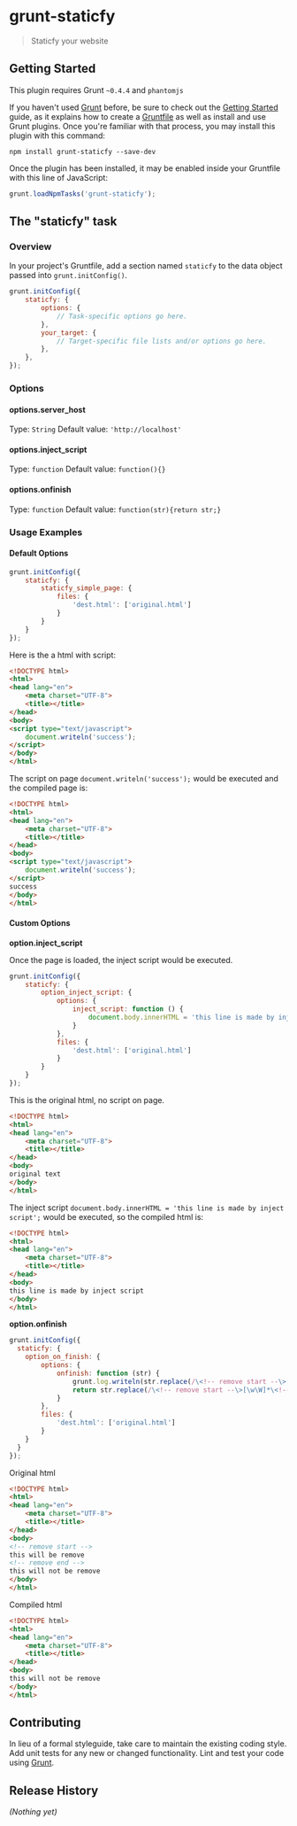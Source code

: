 # grunt-staticfy

> Staticfy your website

## Getting Started
This plugin requires Grunt `~0.4.4` and `phantomjs`

If you haven't used [Grunt](http://gruntjs.com/) before, be sure to check out the [Getting Started](http://gruntjs.com/getting-started) guide, as it explains how to create a [Gruntfile](http://gruntjs.com/sample-gruntfile) as well as install and use Grunt plugins. Once you're familiar with that process, you may install this plugin with this command:

```shell
npm install grunt-staticfy --save-dev
```

Once the plugin has been installed, it may be enabled inside your Gruntfile with this line of JavaScript:

```js
grunt.loadNpmTasks('grunt-staticfy');
```

## The "staticfy" task

### Overview
In your project's Gruntfile, add a section named `staticfy` to the data object passed into `grunt.initConfig()`.

```js
grunt.initConfig({
	staticfy: {
		options: {
			// Task-specific options go here.
		},
		your_target: {
			// Target-specific file lists and/or options go here.
		},
	},
});
```

### Options

#### options.server_host
Type: `String`
Default value: `'http://localhost'`

#### options.inject_script
Type: `function`
Default value: `function(){}`

#### options.onfinish
Type: `function`
Default value: `function(str){return str;}`

### Usage Examples

#### Default Options

```js
grunt.initConfig({
	staticfy: {
		staticfy_simple_page: {
		    files: {
		        'dest.html': ['original.html']
		    }
		}
	}
});
```

Here is the a html with script:

```html
<!DOCTYPE html>
<html>
<head lang="en">
    <meta charset="UTF-8">
    <title></title>
</head>
<body>
<script type="text/javascript">
    document.writeln('success');
</script>
</body>
</html>
```

The script on page `document.writeln('success');` would be executed and the compiled page is:

```html
<!DOCTYPE html>
<html>
<head lang="en">
    <meta charset="UTF-8">
    <title></title>
</head>
<body>
<script type="text/javascript">
    document.writeln('success');
</script>
success
</body>
</html>
```

#### Custom Options

**option.inject_script**

Once the page is loaded, the inject script would be executed.

```js
grunt.initConfig({
	staticfy: {
		option_inject_script: {
		    options: {
		        inject_script: function () {
		            document.body.innerHTML = 'this line is made by inject script';
		        }
		    },
		    files: {
		        'dest.html': ['original.html']
		    }
		}
	}
});
```

This is the original html, no script on page.

```html
<!DOCTYPE html>
<html>
<head lang="en">
    <meta charset="UTF-8">
    <title></title>
</head>
<body>
original text
</body>
</html>
```

The inject script `document.body.innerHTML = 'this line is made by inject script';` would be executed, so the compiled html is:

```html
<!DOCTYPE html>
<html>
<head lang="en">
    <meta charset="UTF-8">
    <title></title>
</head>
<body>
this line is made by inject script
</body>
</html>
```

**option.onfinish**

```js
grunt.initConfig({
  staticfy: {
    option_on_finish: {
        options: {
            onfinish: function (str) {
                grunt.log.writeln(str.replace(/\<!-- remove start --\>[\w\W]*\<!-- remove end --\>/gi, ''));
                return str.replace(/\<!-- remove start --\>[\w\W]*\<!-- remove end --\>/gi, '');
            }
        },
        files: {
	        'dest.html': ['original.html']
        }
    }
  }
});
```

Original html

```html
<!DOCTYPE html>
<html>
<head lang="en">
    <meta charset="UTF-8">
    <title></title>
</head>
<body>
<!-- remove start -->
this will be remove
<!-- remove end -->
this will not be remove
</body>
</html>
```

Compiled html

```html
<!DOCTYPE html>
<html>
<head lang="en">
    <meta charset="UTF-8">
    <title></title>
</head>
<body>
this will not be remove
</body>
</html>
```


## Contributing
In lieu of a formal styleguide, take care to maintain the existing coding style. Add unit tests for any new or changed functionality. Lint and test your code using [Grunt](http://gruntjs.com/).

## Release History
_(Nothing yet)_
